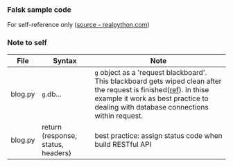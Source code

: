 ### Falsk sample code

For self-reference only ([source - realpython.com](http://realpython.com))

### Note to self

| File | Syntax | Note |
| --- | --- | --- |
| blog.py | `g`.db... | `g` object as a 'request blackboard'. This blackboard gets wiped clean after the request is finished([ref](https://stackoverflow.com/questions/15083967/when-should-flask-g-be-used)). In thise example it work as best practice to dealing with database connections within request. |
| blog.py | return (response, status, headers) | best practice: assign status code when build RESTful API |

